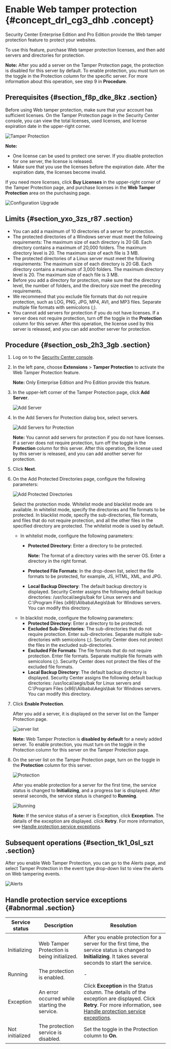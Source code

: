 # Enable Web tamper protection {#concept_drl_cg3_dhb .concept}

Security Center Enterprise Edition and Pro Edition provide the Web tamper protection feature to protect your websites.

To use this feature, purchase Web tamper protection licenses, and then add servers and directories for protection.

**Note:** After you add a server on the Tamper Protection page, the protection is disabled for this server by default. To enable protection, you must turn on the toggle in the Protection column for the specific server. For more information about this operation, see step 9 in **Procedure**.

## Prerequisites {#section_f8p_dke_8kz .section}

Before using Web tamper protection, make sure that your account has sufficient licenses. On the Tamper Protection page in the Security Center console, you can view the total licenses, used licenses, and license expiration date in the upper-right corner.

![Tamper Protection](http://static-aliyun-doc.oss-cn-hangzhou.aliyuncs.com/assets/img/141310/156878712248735_en-US.png)

**Note:** 

-   One license can be used to protect one server. If you disable protection for one server, the license is released.
-   Make sure that you use the licenses before the expiration date. After the expiration date, the licenses become invalid.

If you need more licenses, click **Buy Licenses** in the upper-right corner of the Tamper Protection page, and purchase licenses in the **Web Tamper Protection** area on the purchasing page.

![Configuration Upgrade](http://static-aliyun-doc.oss-cn-hangzhou.aliyuncs.com/assets/img/141310/156878712248733_en-US.png)

## Limits {#section_yxo_3zs_r87 .section}

-   You can add a maximum of 10 directories of a server for protection.
-   The protected directories of a Windows server must meet the following requirements: The maximum size of each directory is 20 GB. Each directory contains a maximum of 20,000 folders. The maximum directory level is 20. The maximum size of each file is 3 MB.
-   The protected directories of a Linux server must meet the following requirements: The maximum size of each directory is 20 GB. Each directory contains a maximum of 3,000 folders. The maximum directory level is 20. The maximum size of each file is 3 MB.
-   Before you add a directory for protection, make sure that the directory level, the number of folders, and the directory size meet the preceding requirements.
-   We recommend that you exclude file formats that do not require protection, such as LOG, PNG, JPG, MP4, AVI, and MP3 files. Separate multiple file formats with semicolons \(;\).
-   You cannot add servers for protection if you do not have licenses. If a server does not require protection, turn off the toggle in the **Protection** column for this server. After this operation, the license used by this server is released, and you can add another server for protection.

## Procedure {#section_osb_2h3_3gb .section}

1.  Log on to the [Security Center console](https://yundun.console.aliyun.com/?p=sas).
2.  In the left pane, choose **Extensions** \> **Tamper Protection** to activate the Web Tamper Protection feature.

    **Note:** Only Enterprise Edition and Pro Edition provide this feature.

3.  In the upper-left corner of the Tamper Protection page, click **Add Server**.

    ![Add Server](http://static-aliyun-doc.oss-cn-hangzhou.aliyuncs.com/assets/img/141310/156878712242140_en-US.png)

4.  In the Add Servers for Protection dialog box, select servers.

    ![Add Servers for Protection](http://static-aliyun-doc.oss-cn-hangzhou.aliyuncs.com/assets/img/141310/156878712242149_en-US.png)

    **Note:** You cannot add servers for protection if you do not have licenses. If a server does not require protection, turn off the toggle in the **Protection** column for this server. After this operation, the license used by this server is released, and you can add another server for protection.

5.  Click **Next**.
6.  On the Add Protected Directories page, configure the following parameters:

    ![Add Protected Directories](http://static-aliyun-doc.oss-cn-hangzhou.aliyuncs.com/assets/img/141310/156878712242157_en-US.png)

    Select the protection mode. Whitelist mode and blacklist mode are available. In whitelist mode, specify the directories and file formats to be protected. In blacklist mode, specify the sub-directories, file formats, and files that do not require protection, and all the other files in the specified directory are protected. The whitelist mode is used by default.

    -   In whitelist mode, configure the following parameters:
        -   **Protected Directory**: Enter a directory to be protected.

            **Note:** The format of a directory varies with the server OS. Enter a directory in the right format.

        -   **Protected File Formats**: In the drop-down list, select the file formats to be protected, for example, JS, HTML, XML, and JPG.
        -   **Local Backup Directory**: The default backup directory is displayed. Security Center assigns the following default backup directories: /usr/local/aegis/bak for Linux servers and C:\\Program Files \(x86\)\\Alibaba\\Aegis\\bak for Windows servers. You can modify this directory.
    -   In blacklist mode, configure the following parameters:
        -   **Protected Directory**: Enter a directory to be protected.
        -   **Excluded Sub-Directories**: The sub-directories that do not require protection. Enter sub-directories. Separate multiple sub-directories with semicolons \(;\). Security Center does not protect the files in the excluded sub-directories.
        -   **Excluded File Formats**: The file formats that do not require protection. Enter file formats. Separate multiple file formats with semicolons \(;\). Security Center does not protect the files of the excluded file formats.
        -   **Local Backup Directory**: The default backup directory is displayed. Security Center assigns the following default backup directories: /usr/local/aegis/bak for Linux servers and C:\\Program Files \(x86\)\\Alibaba\\Aegis\\bak for Windows servers. You can modify this directory.
7.  Click **Enable Protection**.

    After you add a server, it is displayed on the server list on the Tamper Protection page.

    ![server list](http://static-aliyun-doc.oss-cn-hangzhou.aliyuncs.com/assets/img/141310/156878712248747_en-US.png)

    **Note:** Web Tamper Protection is **disabled by default** for a newly added server. To enable protection, you must turn on the toggle in the Protection column for this server on the Tamper Protection page.

8.  On the server list on the Tamper Protection page, turn on the toggle in the **Protection** column for this server.

    ![Protection](http://static-aliyun-doc.oss-cn-hangzhou.aliyuncs.com/assets/img/141310/156878712248754_en-US.png)

    After you enable protection for a server for the first time, the service status is changed to **Initializing**, and a progress bar is displayed. After several seconds, the service status is changed to **Running**.

    ![Running](http://static-aliyun-doc.oss-cn-hangzhou.aliyuncs.com/assets/img/141310/156878712348755_en-US.png)

    **Note:** If the service status of a server is Exception, click **Exception**. The details of the exception are displayed. click **Retry**. For more information, see [Handle protection service exceptions](#).


## Subsequent operations {#section_tk1_0sl_szt .section}

After you enable Web Tamper Protection, you can go to the Alerts page, and select Tamper Protection in the event type drop-down list to view the alerts on Web tampering events.

![Alerts](http://static-aliyun-doc.oss-cn-hangzhou.aliyuncs.com/assets/img/141310/156878712348739_en-US.png)

## Handle protection service exceptions {#abnormal .section}

|Service status|Description|Resolution|
|--------------|-----------|----------|
|Initializing|Web Tamper Protection is being initialized.|After you enable protection for a server for the first time, the service status is changed to **Initializing**. It takes several seconds to start the service.|
|Running|The protection is enabled.|-|
|Exception|An error occurred while starting the service.|Click **Exception** in the Status column. The details of the exception are displayed. Click **Retry**. For more information, see [Handle protection service exceptions](#).|
|Not initialized|The protection service is disabled.|Set the toggle in the Protection column to **On**.|

